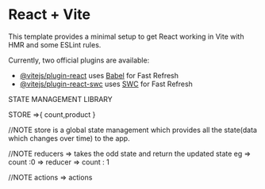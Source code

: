 # React + Vite

This template provides a minimal setup to get React working in Vite with HMR and some ESLint rules.

Currently, two official plugins are available:

- [@vitejs/plugin-react](https://github.com/vitejs/vite-plugin-react/blob/main/packages/plugin-react/README.md) uses [Babel](https://babeljs.io/) for Fast Refresh
- [@vitejs/plugin-react-swc](https://github.com/vitejs/vite-plugin-react-swc) uses [SWC](https://swc.rs/) for Fast Refresh

STATE MANAGEMENT LIBRARY

STORE =>{
    count,product
}

//NOTE store is a global state management which provides all the state(data which changes over time) to the app.

//NOTE reducers => takes the odd state and return the updated state
eg => count :0 => reducer => count : 1

//NOTE actions => actions 